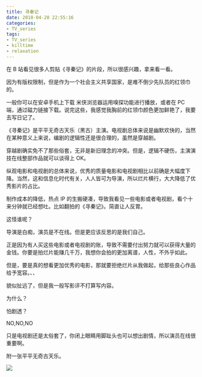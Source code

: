 ```yaml
---
title: 寻秦记
date: 2018-04-20 22:55:16
categories:
- TV_series
tags:
- TV_series
- killtime
- relaxation
---
```

在 B 站看见很多人剪贴《寻秦记》的片段，所以很感兴趣，拿来看一看。

因为有版权限制，但是作为一个社会主义共享国家，是难不倒少先队员的红领巾的。

 <!-- more -->

一般你可以在安卓手机上下载 米侠浏览器运用嗅探功能进行播放，或者在 PC 端，通过磁力链接下载。说完这些，我感觉我胸前的红领巾颜色更加鲜艳了，我要去写日记了。

《寻秦记》是平平无奇古天乐（黑古）主演。电视剧总体来说是幽默欢快的，当然在某种意义上来说，编剧的逻辑性还是很合理的，虽然是穿越剧。

穿越剧确实免不了那些俗套，无非是新旧理念的冲突。但是，逻辑不硬伤，主演演技在线整部作品就可以谈得上 OK。

纵观电影和电视剧的总体来说，优秀的质量电影和电视剧相比以前确是大幅度下降。当然，这和信息化时代有关，人人皆可为导演，所以烂片横行，大大降低了优秀影片的占比。

制作成本的降低，热点 IP 的生搬硬凑，导致我看见一些电影或者电视剧，看个十来分钟就已经想吐。比如翻拍的《寻秦记》。简直让人反胃。

这怪谁呢？

导演是白痴，演员是不在线。但是更应该反思的是我们自己。

正是因为有人买这些电影或者电视剧的账，导致不需要付出努力就可以获得大量的金钱。你要是拍烂片能赚几千万，我想你会拍的更加离谱，人性，不外乎如此。

但是，要是真的想看更加优秀的电影，那就要拒绝烂片从我做起，给那些良心作品给予宽容。、、

貌似扯远了，但是我一般写影评不打算写内容。

为什么？

怕剧透？

NO,NO,NO

只是电视剧还是太俗套了，你闭上眼睛用脚趾头也可以想出剧情，所以演员在线很重要啊。

附一张平平无奇古天乐。

![](/images/TV_series/0.jpg)
